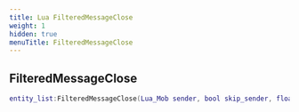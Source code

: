 ```yaml
---
title: Lua FilteredMessageClose
weight: 1
hidden: true
menuTitle: FilteredMessageClose
---
```

## FilteredMessageClose
```lua
entity_list:FilteredMessageClose(Lua_Mob sender, bool skip_sender, float dist, uint32 type, int filter, const char *message); -- void
```